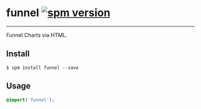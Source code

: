 # funnel [![spm version](http://spmjs.io/badge/funnel)](http://spmjs.io/package/funnel)

---

Funnel Charts via HTML.

## Install

```
$ spm install funnel --save
```

## Usage

```css
@import('funnel');
```
